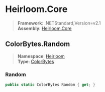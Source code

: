 # Heirloom.Core

> **Framework**: .NETStandard,Version=v2.1  
> **Assembly**: [Heirloom.Core][0]  

## ColorBytes.Random

> **Namespace**: [Heirloom][0]  
> **Type**: [ColorBytes][1]  

### Random

```cs
public static ColorBytes Random { get; }
```

[0]: ../../../Heirloom.Core.md
[1]: ../ColorBytes.md
